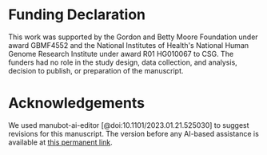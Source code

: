 # Funding Declaration

This work was supported by the Gordon and Betty Moore Foundation under award GBMF4552 and the National Institutes of Health's National Human Genome Research Institute under award R01 HG010067 to CSG.
The funders had no role in the study design, data collection, and analysis, decision to publish, or preparation of the manuscript.

# Acknowledgements

We used manubot-ai-editor [@doi:10.1101/2023.01.21.525030] to suggest revisions for this manuscript.
The version before any AI-based assistance is available at [this permanent link](https://greenelab.github.io/word_lapse_manuscript/v/e13e82b6d54d095a940a6238d60bc9cb38dc42d1/).
